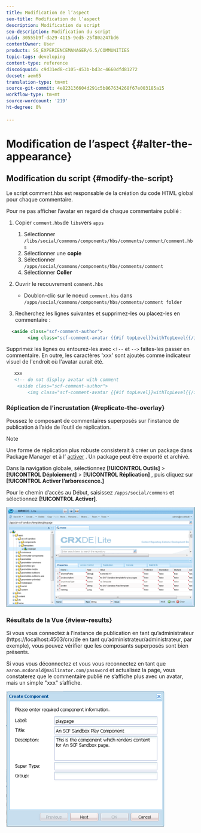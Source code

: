 ```yaml
---
title: Modification de l’aspect
seo-title: Modification de l’aspect
description: Modification du script
seo-description: Modification du script
uuid: 30555b9f-da29-4115-9ed5-25f80a247bd6
contentOwner: User
products: SG_EXPERIENCEMANAGER/6.5/COMMUNITIES
topic-tags: developing
content-type: reference
discoiquuid: c9d31ed8-c105-453b-bd3c-4660dfd81272
docset: aem65
translation-type: tm+mt
source-git-commit: 4e823136604d291c5b867634268f67e003185a15
workflow-type: tm+mt
source-wordcount: '219'
ht-degree: 0%

---
```



# Modification de l’aspect {#alter-the-appearance}

## Modification du script {#modify-the-script}

Le script comment.hbs est responsable de la création du code HTML global pour chaque commentaire.

Pour ne pas afficher l’avatar en regard de chaque commentaire publié :

1. Copier `comment.hbs`de `libs`vers `apps`

   1. Sélectionner `/libs/social/commons/components/hbs/comments/comment/comment.hbs`
   1. Sélectionner une **copie**
   1. Sélectionner `/apps/social/commons/components/hbs/comments/comment`
   1. Sélectionner **Coller**

1. Ouvrir le recouvrement `comment.hbs`

   * Doublon-clic sur le noeud `comment.hbs` dans `/apps/social/commons/components/hbs/comments/comment folder`

1. Recherchez les lignes suivantes et supprimez-les ou placez-les en commentaire :

```xml
  <aside class="scf-comment-author">
        <img class="scf-comment-avatar {{#if topLevel}}withTopLevel{{/if}}" src="{{author.avatarUrl}}"></img>
```

Supprimez les lignes ou entourez-les avec `<!--` et `-->` faites-les passer en commentaire. En outre, les caractères &#39;xxx&#39; sont ajoutés comme indicateur visuel de l&#39;endroit où l&#39;avatar aurait été.

```xml
   xxx
   <!-- do not display avatar with comment
    <aside class="scf-comment-author">
        <img class="scf-comment-avatar {{#if topLevel}}withTopLevel{{/if}}" src="{{author.avatarUrl}}"></img>
```

### Réplication de l’incrustation {#replicate-the-overlay}

Poussez le composant de commentaires superposés sur l’instance de publication à l’aide de l’outil de réplication.

>[!NOTE]
>
>Une forme de réplication plus robuste consisterait à créer un package dans Package Manager et à l’ [activer](/help/sites-administering/package-manager.md#replicating-packages) . Un package peut être exporté et archivé.


Dans la navigation globale, sélectionnez **[!UICONTROL Outils]** > **[!UICONTROL Déploiement]** > **[!UICONTROL Réplication]** , puis cliquez sur **[!UICONTROL Activer l’arborescence.]**

Pour le chemin d’accès au Début, saisissez `/apps/social/commons` et sélectionnez **[!UICONTROL Activer]**.

![verify-content-template](assets/verify-content-template.png)

### Résultats de la Vue {#view-results}

Si vous vous connectez à l’instance de publication en tant qu’administrateur (https://localhost:4503/crx/de en tant qu’administrateur/administrateur, par exemple), vous pouvez vérifier que les composants superposés sont bien présents.

Si vous vous déconnectez et vous vous reconnectez en tant que `aaron.mcdonald@mailinator.com/password` et actualisez la page, vous constaterez que le commentaire publié ne s’affiche plus avec un avatar, mais un simple &quot;xxx&quot; s’affiche.

![create-template-component](assets/create-template-component.png)

